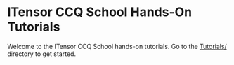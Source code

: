 # ITensor CCQ School Hands-On Tutorials

Welcome to the ITensor CCQ School hands-on tutorials. Go to the [Tutorials/](./Tutorials/)
directory to get started.

